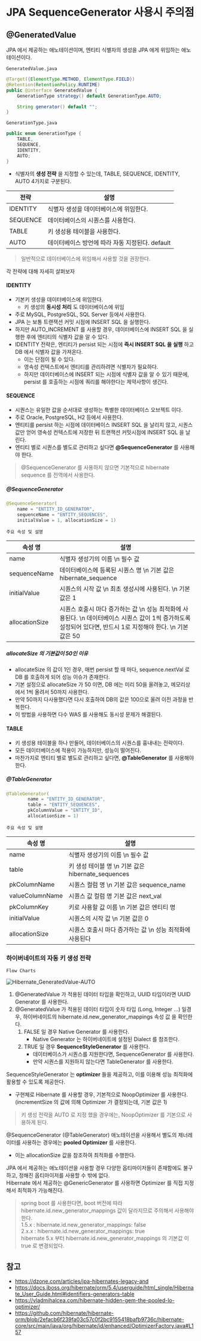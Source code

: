 # JPA SequenceGenerator 사용시 주의점

## @GeneratedValue

JPA 에서 제공하는 애노테이션이며, 엔티티 식별자의 생성을 JPA 에게 위임하는 애노테이션이다.

`GeneratedValue.java`
```java
@Target({ElementType.METHOD, ElementType.FIELD})
@Retention(RetentionPolicy.RUNTIME)
public @interface GeneratedValue {
    GenerationType strategy() default GenerationType.AUTO;

    String generator() default "";
}
```

`GenerationType.java`
```java
public enum GenerationType {
    TABLE,
    SEQUENCE,
    IDENTITY,
    AUTO;
}
```

- 식별자의 **생성 전략** 을 지정할 수 있는데, TABLE, SEQUENCE, IDENTITY, AUTO 4가지로 구분된다.

| 전략 | 설명 |
| --- | --- |
| IDENTITY | 식별자 생성을 데이터베이스에 위임한다. |
| SEQUENCE | 데이터베이스의 시퀀스를 사용한다. |
| TABLE | 키 생성용 테이블을 사용한다. |
| AUTO | 데이터베이스 방언에 따라 자동 지정된다. default |

> 일반적으로 데이터베이스에 위임해서 사용할 것을 권장한다.

각 전략에 대해 자세히 살펴보자

#### IDENTITY
- 기본키 생성을 데이터베이스에 위임한다.
    - 키 생성의 **동시성 처리** 도 데이터베이스에 위임
- 주로 MySQL, PostgreSQL, SQL Server 등에서 사용한다.
- JPA 는 보통 트랜잭션 커밋 시점에 INSERT SQL 을 실행한다.
- 하지만 AUTO_INCREMENT 를 사용할 경우, 데이터베이스에 INSERT SQL 을 실행한 후에 엔티티의 식별자 값을 알 수 있다.
- IDENTITY 전략은, 엔티티가 persist 되는 시점에 **즉시 INSERT SQL 을 실행** 하고 DB 에서 식별자 값을 가져온다.
    - 이는 단점이 될 수 있다.
    - 영속성 컨텍스트에서 엔티티를 관리하려면 식별자가 필요하다.
    - 하지만 데이터베이스에 INSERT 되는 시점에 식별자 값을 알 수 있기 때문에, persist 를 호출하는 시점에 쿼리를 해야한다는 제약사항이 생긴다.

#### SEQUENCE
- 시퀀스는 유일한 값을 순서대로 생성하는 특별한 데이터베이스 오브젝트 이다.
- 주로 Oracle, PostgreSQL, H2 등에서 사용한다.
- 엔티티를 persist 하는 시점에 데이터베이스 INSERT SQL 을 날리지 않고, 시퀀스 값만 얻어 영속성 컨텍스트에 저장한 뒤 트랜잭션 커밋시점에 INSERT SQL 을 날린다.
- 엔티티 별로 시퀀스를 별도로 관리하고 싶다면 **@SequenceGenerator** 를 사용해야 한다.

> @SequenceGenerator 를 사용하지 않으면 기본적으로 hibernate sequence 를 전역에서 사용한다.

##### @SequenceGenerator

```java
@SequenceGenerator(
    name = "ENTITY_ID_GENERATOR",
    sequenceName = "ENTITY_SEQUENCES",
    initialValue = 1, allocationSize = 1)
```

`주요 속성 및 설명`

| 속성 명 | 설명 |
| --- | --- |
| name | 식별자 생성기의 이름 \n 필수 값 |
| sequenceName | 데이터베이스에 등록된 시퀀스 명 \n 기본 값은 hibernate_sequence |
| initialValue | 시퀀스의 시작 값 \n 최초 생성시에 사용된다. \n 기본 값은 1 |
| allocationSize | 시퀀스 호출시 마다 증가하는 값 \n 성능 최적화에 사용된다. \n 데이터베이스 시퀀스 값이 1씩 증가하도록 설정되어 있다면, 반드시 1로 지정해야 한다. \n 기본 값은 50 |

##### allocateSize 의 기본값이 50인 이유
- allocateSize 의 값이 1인 경우, 매번 persist 할 때 마다, sequence.nextVal 로 DB 를 호출하게 되어 성능 이슈가 존재한다.
- 기본 설정으로 allocateSize 가 50 이면, DB 에는 미리 50을 올려놓고, 메모리상에서 1씩 올려서 50까지 사용한다.
- 만약 50까지 다사용했다면 다시 호출하여 DB의 값은 100으로 올려 이전 과정을 반복한다.
- 이 방법을 사용하면 다수 WAS 를 사용해도 동시성 문제가 해결된다.

#### TABLE
- 키 생성용 테이블을 하나 만들어, 데이터베이스의 시퀀스를 흉내내는 전략이다.
- 모든 데이터베이스에 적용이 가능하지만, 성능이 떨어진다.
- 마찬가지로 엔티티 별로 별도로 관리하고 싶다면, **@TableGenerator** 를 사용해야 한다.

##### @TableGenerator

```java
@TableGenerator(
        name = "ENTITY_ID_GENERATOR",
        table = "ENTITY_SEQUENCES",
        pkColumnValue = "ENTITY_ID",
        allocationSize = 1)
```

`주요 속성 및 설명`

| 속성 명 | 설명 |
| --- | --- |
| name | 식별자 생성기의 이름 \n 필수 값 |
| table | 키 생성 테이블 명 \n 기본 값은 hibernate_sequences |
| pkColumnName | 시퀀스 컬럼 명 \n 기본 값은 sequence_name |
| valueColumnName | 시퀀스 값 컬럼 명 기본 값은 next_val |
| pkColumnKey | 키로 사용할 값 이름 \n 기본 값은 엔티티 명 |
| initialValue | 시퀀스의 시작 값 \n 기본 값은 0 |
| allocationSize | 시퀀스 호출시 마다 증가하는 값 \n 성능 최적화에 사용된다 |

### 하이버네이트의 자동 키 생성 전략

`Flow Charts`

![Hibernate_GeneratedValue-AUTO](./images/Hibernate_GeneratedValue-AUTO.png)

1. @GeneratedValue 가 적용된 데이터 타입을 확인하고, UUID 타입이라면 UUID Generator 를 사용한다.
2. @GeneratedValue 가 적용된 데이터 타입이 숫자 타입 (Long, Integer ...) 일경우, 하이버네이트의 hibernate.id.new_generator_mappings 속성 값 을 확인한다.
    1. FALSE 일 경우 Native Generator 를 사용한다.
       - Native Generator 는 하이버네이트에 설정된 Dialect 를 참조한다.
    2. TRUE 일 경우 **SequenceStyleGenerator** 를 사용한다.
        - 데이터베이스가 시퀀스를 지원한다면, SequenceGenerator 를 사용한다.
        - 만약 시퀀스를 지원하지 않는다면 TableGenerator 를 사용한다.


SequenceStyleGenerator 는 **optimizer** 들을 제공하고, 이를 이용해 성능 최적화에 활용할 수 있도록 제공한다.
- 구현체로 Hibernate 를 사용할 경우, 기본적으로 NoopOptimizer 를 사용한다. (incrementSize 의 값에 의해 Optimizer 가 결정되는데, 기본 값은 1)

> 키 생성 전략을 AUTO 로 지정 했을 경우에는, NoopOptimizer 를 기본으로 사용하게 된다.

@SequenceGenerator (@TableGenerator) 애노테이션을 사용해서 별도의 제너레이터를 사용하는 경우에는 **pooled Optimizer** 를 사용한다.
- 이는 allocationSize 값을 참조하여 최적화를 수행한다. 

JPA 에서 제공하는 애노테이션을 사용할 경우 다양한 옵티마이저들이 존재함에도 불구하고, 정해진 옵티마이저를 사용할 수 밖에 없다.\
Hibernate 에서 제공하는 @GenericGenerator 를 사용하면 Optimizer 를 직접 지정해서 최적화가 가능해진다. 

> spring boot 를 사용한다면, boot 버전에 따라 hibernate.id.new_generator_mappings 값이 달라지므로 주의해서 사용해야 한다.\
> 1.5.x : hibernate.id.new_generator_mappings: false\
> 2.x.x : hibernate.id.new_generator_mappings: true\
> hibernate 5.x 부터 hibernate.id.new_generator_mappings 의 기본값 이 true 로 변경되었다.

## 참고
- https://dzone.com/articles/jpa-hibernates-legacy-and
- https://docs.jboss.org/hibernate/orm/5.4/userguide/html_single/Hibernate_User_Guide.html#identifiers-generators-table
- https://vladmihalcea.com/hibernate-hidden-gem-the-pooled-lo-optimizer/
- https://github.com/hibernate/hibernate-orm/blob/2efacb6f239fa03c57c0f2bc9155418bafb9736c/hibernate-core/src/main/java/org/hibernate/id/enhanced/OptimizerFactory.java#L157